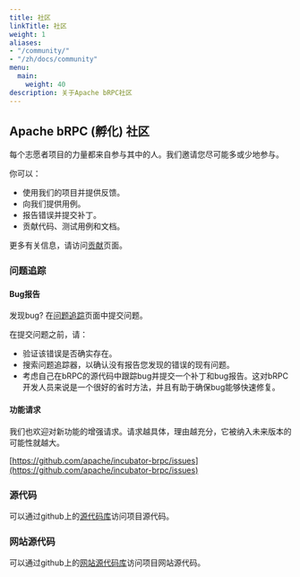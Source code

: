 ```yaml
---
title: 社区
linkTitle: 社区
weight: 1
aliases: 
- "/community/"
- "/zh/docs/community"
menu:
  main:
    weight: 40
description: 关于Apache bRPC社区
---
```

<!--
{% comment %}
Licensed to the Apache Software Foundation (ASF) under one or more
contributor license agreements.  See the NOTICE file distributed with
this work for additional information regarding copyright ownership.
The ASF licenses this file to you under the Apache License, Version 2.0
(the "License"); you may not use this file except in compliance with
the License.  You may obtain a copy of the License at

http://www.apache.org/licenses/LICENSE-2.0

Unless required by applicable law or agreed to in writing, software
distributed under the License is distributed on an "AS IS" BASIS,
WITHOUT WARRANTIES OR CONDITIONS OF ANY KIND, either express or implied.
See the License for the specific language governing permissions and
limitations under the License.
{% endcomment %}
-->

## Apache bRPC (孵化) 社区

每个志愿者项目的力量都来自参与其中的人。我们邀请您尽可能多或少地参与。

你可以：

* 使用我们的项目并提供反馈。
* 向我们提供用例。
* 报告错误并提交补丁。
* 贡献代码、测试用例和文档。

更多有关信息，请访问[贡献](../contributing/)页面。


### 问题追踪

#### Bug报告

发现bug? 在[问题追踪](https://github.com/apache/incubator-brpc/issues)页面中提交问题。

在提交问题之前，请：

* 验证该错误是否确实存在。
* 搜索问题追踪器，以确认没有报告您发现的错误的现有问题。
* 考虑自己在bRPC的源代码中跟踪bug并提交一个补丁和bug报告。这对bRPC开发人员来说是一个很好的省时方法，并且有助于确保bug能够快速修复。



#### 功能请求

我们也欢迎对新功能的增强请求。请求越具体，理由越充分，它被纳入未来版本的可能性就越大。

  [https://github.com/apache/incubator-brpc/issues](https://github.com/apache/incubator-brpc/issues)


### 源代码

可以通过github上的[源代码库](https://github.com/apache/incubator-brpc)访问项目源代码。


### 网站源代码

可以通过github上的[网站源代码库](https://github.com/apache/incubator-brpc-website)访问项目网站源代码。

